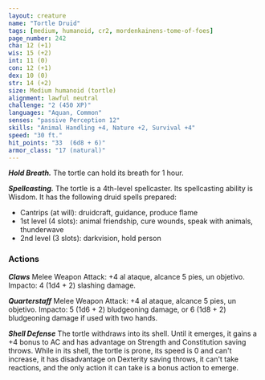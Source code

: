 ```yaml
---
layout: creature
name: "Tortle Druid"
tags: [medium, humanoid, cr2, mordenkainens-tome-of-foes]
page_number: 242
cha: 12 (+1)
wis: 15 (+2)
int: 11 (0)
con: 12 (+1)
dex: 10 (0)
str: 14 (+2)
size: Medium humanoid (tortle)
alignment: lawful neutral
challenge: "2 (450 XP)"
languages: "Aquan, Common"
senses: "passive Perception 12"
skills: "Animal Handling +4, Nature +2, Survival +4"
speed: "30 ft."
hit_points: "33  (6d8 + 6)"
armor_class: "17 (natural)"
---
```


***Hold Breath.*** The tortle can hold its breath for 1 hour.

***Spellcasting.*** The tortle is a 4th-level spellcaster. Its spellcasting ability is Wisdom. It has the following druid spells prepared:
* Cantrips (at will): druidcraft, guidance, produce flame
* 1st level (4 slots): animal friendship, cure wounds, speak with animals, thunderwave
* 2nd level (3 slots): darkvision, hold person

### Actions

***Claws*** Melee Weapon Attack: +4 al ataque, alcance 5 pies, un objetivo. Impacto: 4 (1d4 + 2) slashing damage.

***Quarterstaff*** Melee Weapon Attack: +4 al ataque, alcance 5 pies, un objetivo. Impacto: 5 (1d6 + 2) bludgeoning damage, or 6 (1d8 + 2) bludgeoning damage if used with two hands.

***Shell Defense*** The tortle withdraws into its shell. Until it emerges, it gains a +4 bonus to AC and has advantage on Strength and Constitution saving throws. While in its shell, the tortle is prone, its speed is 0 and can't increase, it has disadvantage on Dexterity saving throws, it can't take reactions, and the only action it can take is a bonus action to emerge.